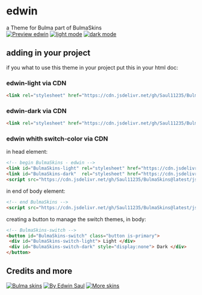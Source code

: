 # edwin            
a Theme for Bulma part of BulmaSkins             
[![ Preview edwin ](https://img.shields.io/badge/-Preview_edwin-red)](https://saul11235.github.io/BulmaSkins?&skin=edwin)
[![ light mode ](https://img.shields.io/badge/-light_mode-black)](https://saul11235.github.io/BulmaSkins?&skin=edwin&dark=false)
[![ dark mode ](https://img.shields.io/badge/-dark_mode-black)](https://saul11235.github.io/BulmaSkins?&skin=edwin&dark=true)
## adding in your project
if you what to use this theme in your project put this in your html doc:
### edwin-light via CDN
```html
<link rel="stylesheet" href="https://cdn.jsdelivr.net/gh/Saul11235/BulmaSkins@latest/css/edwin.light.css">
```
### edwin-dark via CDN
```html
<link rel="stylesheet" href="https://cdn.jsdelivr.net/gh/Saul11235/BulmaSkins@latest/css/edwin.dark.css">
```
### edwin whith switch-color via CDN
in head element:
```html
<!-- begin BulmaSkins - edwin -->
<link id="BulmaSkins-light" rel="stylesheet" href="https://cdn.jsdelivr.net/gh/Saul11235/BulmaSkins@latest/css/edwin.light.css">
<link id="BulmaSkins-dark"  rel="stylesheet" href="https://cdn.jsdelivr.net/gh/Saul11235/BulmaSkins@latest/css/edwin.dark.css">
<script src="https://cdn.jsdelivr.net/gh/Saul11235/BulmaSkins@latest/js/cdn/first.js"></script>
```
in end of body element:            
```html
<!-- end BulmaSkins -->
<script src="https://cdn.jsdelivr.net/gh/Saul11235/BulmaSkins@latest/js/cdn/last.js"></script>
```
creating a button to manage the switch themes, in body:            
```html
<!-- BulmaSkins-switch -->
<button id="BulmaSkins-switch" class="button is-primary">
 <div id="BulmaSkins-switch-light"> Light </div>
 <div id="BulmaSkins-switch-dark" style="display:none"> Dark </div>
</button>
```
## Credits and more 
[![Bulma skins](https://img.shields.io/badge/-Bulma_skins-blue)](https://saul11235.github.io/BulmaSkins/)
[![By Edwin Saul](https://img.shields.io/badge/-By_Edwin_Saul-black)](https://edwinsaul.com)
[![More skins](https://img.shields.io/badge/-More_skins-white)](https://github.com/Saul11235/BulmaSkins)
